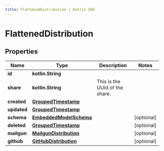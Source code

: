 ```yaml
---
title: FlattenedDistribution | Kotlin SDK
---
```



# FlattenedDistribution

## Properties
Name | Type | Description | Notes
------------ | ------------- | ------------- | -------------
**id** | **kotlin.String** |  | 
**share** | **kotlin.String** | This is the UUId of the share. | 
**created** | [**GroupedTimestamp**](GroupedTimestamp) |  | 
**updated** | [**GroupedTimestamp**](GroupedTimestamp) |  | 
**schema** | [**EmbeddedModelSchema**](EmbeddedModelSchema) |  |  [optional]
**deleted** | [**GroupedTimestamp**](GroupedTimestamp) |  |  [optional]
**mailgun** | [**MailgunDistribution**](MailgunDistribution) |  |  [optional]
**github** | [**GitHubDistribution**](GitHubDistribution) |  |  [optional]




